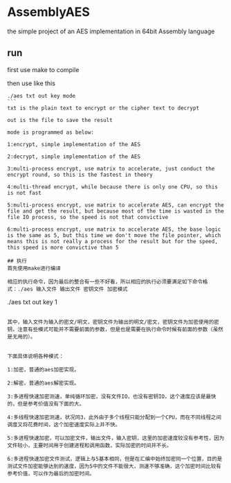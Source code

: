 # AssemblyAES

the simple project of an AES implementation in 64bit Assembly language

## run

first use make to compile

then use like this

````
./aes txt out key mode
```
txt is the plain text to encrypt or the cipher text to decrypt

out is the file to save the result

mode is programmed as below:

1:encrypt, simple implementation of the AES

2:decrypt, simple implementation of the AES

3:multi-process encrypt, use matrix to accelerate, just conduct the encrypt round, so this is the fastest in theory

4:multi-thread encrypt, while because there is only one CPU, so this is not fast

5:multi-process encrypt, use matrix to accelerate AES, can encrypt the file and get the result, but because most of the time is wasted in the file IO process, so the speed is not that convictive

6:multi-process encrypt, use matrix to accelerate AES, the base logic is the same as 5, but this time we don't move the file pointer, which means this is not really a process for the result but for the speed, this speed is more convictive than 5

## 执行
首先使用make进行编译

相应的执行命令，因为最后的整合有一些不好看，所以相应的执行必须要满足如下命令格式：./aes 输入文件 输出文件 密钥文件 加密模式

````
./aes txt out key 1
````

其中，输入文件为输入的密文/明文，密钥文件为输出的明文/密文，密钥文件为加密使用的密钥，注意有些模式可能并不需要前面的参数，但是也是需要在执行命令时候有前面的参数（虽然是无用的）。


下面具体说明各种模式：

1:加密，普通的aes加密实现。

2:解密，普通的aes解密实现。

3:多进程快速加密测速，单纯循环加密，没有文件IO，也没有密钥IO，这个速度应该是最快的，但是参考价值没有下面的大。

4:多线程快速加密测速，状况同3，此外由于多个线程只能分配到一个CPU，而在不同线程之间调度又将花费时间，这个加密速度实际上并不快。

5:多进程快速加密，可以加密文件，输出文件，输入密钥，这里的加密速度较没有参考性，因为文件较小，主要时间用于创建进程和调用函数，实际加密的时间并不长。

6:多进程快速加密文件测试，逻辑上与5基本相同，但是在汇编中始终加密同一个位置，目的是测试文件加密能够达到的速度，因为5中的文件不能很大，测速不够准确，这个加密时间比较有参考价值，可以作为最后的加密时间。

